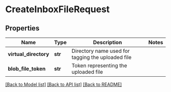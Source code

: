 # CreateInboxFileRequest

## Properties
Name | Type | Description | Notes
------------ | ------------- | ------------- | -------------
**virtual_directory** | **str** | Directory name used for tagging the uploaded file | 
**blob_file_token** | **str** | Token representing the uploaded file | 

[[Back to Model list]](../README.md#documentation-for-models) [[Back to API list]](../README.md#documentation-for-api-endpoints) [[Back to README]](../README.md)


